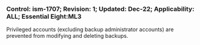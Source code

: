 ### Control: ism-1707; Revision: 1; Updated: Dec-22; Applicability: ALL; Essential Eight:ML3
<p>Privileged accounts (excluding backup administrator accounts) are prevented from modifying and deleting backups.</p>
